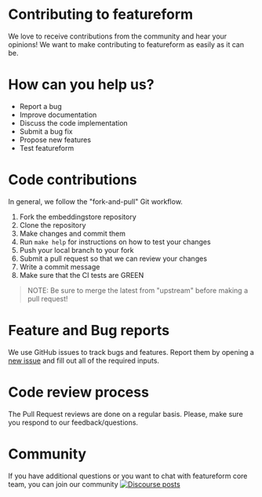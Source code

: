 # Contributing to featureform

We love to receive contributions from the community and hear your opinions! We want to make contributing to featureform as easily as it can be.

# How can you help us?

* Report a bug
* Improve documentation
* Discuss the code implementation
* Submit a bug fix
* Propose new features
* Test featureform

# Code contributions
In general, we follow the "fork-and-pull" Git workflow.

1. Fork the embeddingstore repository
2. Clone the repository
3. Make changes and commit them
4. Run `make help` for instructions on how to test your changes
5. Push your local branch to your fork
6. Submit a pull request so that we can review your changes
7. Write a commit message
8. Make sure that the CI tests are GREEN

>NOTE: Be sure to merge the latest from "upstream" before making a pull request!

# Feature and Bug reports
We use GitHub issues to track bugs and features. Report them by opening a [new issue](https://github.com/featureform/embeddings/issues/new/choose) and fill out all of the required inputs.

# Code review process
The Pull Request reviews are done on a regular basis. 
Please, make sure you respond to our feedback/questions.

# Community
If you have additional questions or you want to chat with featureform core team, you can join our community [![Discourse posts](https://img.shields.io/badge/Community-discourse-blue)](https://featureform-community.slack.com/ssb/redirect)